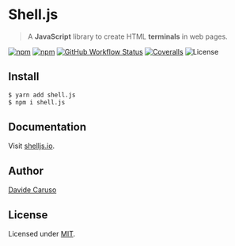 # Shell.js
> A **JavaScript** library to create HTML **terminals** in web pages.
 
<p align="center">

[![npm](https://img.shields.io/npm/v/shell.js.svg)](https://www.npmjs.com/package/shell.js)
[![npm](https://img.shields.io/npm/dm/shell.js.svg)](https://www.npmjs.com/package/shell.js)
[![GitHub Workflow Status](https://img.shields.io/github/workflow/status/davidecaruso/shell.js/test/main)](https://github.com/davidecaruso/shell.js/actions)
[![Coveralls](https://img.shields.io/coveralls/github/davidecaruso/shell.js/main)](https://coveralls.io/github/davidecaruso/shell.js?branch=main)
![License](https://img.shields.io/github/license/davidecaruso/shell.js.svg)

</p>


## Install
```bash
$ yarn add shell.js
$ npm i shell.js
```

## Documentation
Visit [shelljs.io](https://shelljs.io).

## Author
[Davide Caruso](https://about.me/davidecaruso)

## License
Licensed under [MIT](LICENSE).
